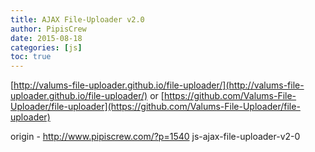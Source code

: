 ```yaml
---
title: AJAX File-Uploader v2.0
author: PipisCrew
date: 2015-08-18
categories: [js]
toc: true
---
```


[http://valums-file-uploader.github.io/file-uploader/](http://valums-file-uploader.github.io/file-uploader/)
or
[https://github.com/Valums-File-Uploader/file-uploader](https://github.com/Valums-File-Uploader/file-uploader)

origin - http://www.pipiscrew.com/?p=1540 js-ajax-file-uploader-v2-0